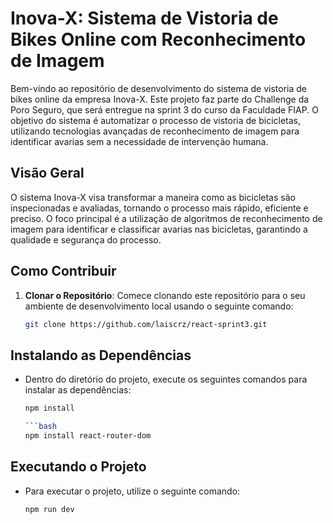 # Inova-X: Sistema de Vistoria de Bikes Online com Reconhecimento de Imagem

Bem-vindo ao repositório de desenvolvimento do sistema de vistoria de bikes online da empresa Inova-X. Este projeto faz parte do Challenge da Poro Seguro, que será entregue na sprint 3 do curso da Faculdade FIAP. O objetivo do sistema é automatizar o processo de vistoria de bicicletas, utilizando tecnologias avançadas de reconhecimento de imagem para identificar avarias sem a necessidade de intervenção humana.

## Visão Geral

O sistema Inova-X visa transformar a maneira como as bicicletas são inspecionadas e avaliadas, tornando o processo mais rápido, eficiente e preciso. O foco principal é a utilização de algoritmos de reconhecimento de imagem para identificar e classificar avarias nas bicicletas, garantindo a qualidade e segurança do processo.

## Como Contribuir

1. **Clonar o Repositório**: Comece clonando este repositório para o seu ambiente de desenvolvimento local usando o seguinte comando:

   ```bash
   git clone https://github.com/laiscrz/react-sprint3.git

## Instalando as Dependências
* Dentro do diretório do projeto, execute os seguintes comandos para instalar as dependências:
   ```bash
   npm install

   ```bash
   npm install react-router-dom

## Executando o Projeto
* Para executar o projeto, utilize o seguinte comando:
   ```bash
   npm run dev

